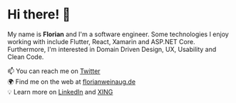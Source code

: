 # Hi there! 👋

My name is **Florian** and I'm a software engineer. Some technologies I enjoy working with include Flutter, React, Xamarin and ASP.NET Core.
Furthermore, I'm interested in Domain Driven Design, UX, Usability and Clean Code.  

📫 You can reach me on [Twitter](https://twitter.com/fweinaug)  
🌍 Find me on the web at [florianweinaug.de](http://florianweinaug.de/)  
💡 Learn more on [LinkedIn](https://www.linkedin.com/in/florian-weinaug-601211b4/) and [XING](https://www.xing.com/profile/Florian_Weinaug)
